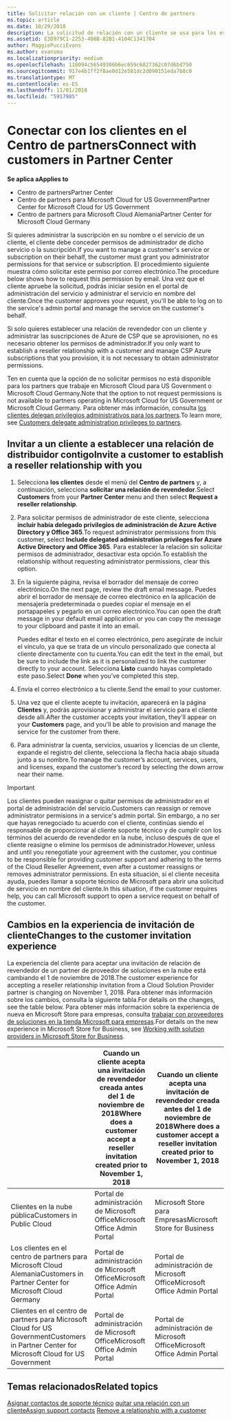 ```yaml
---
title: Solicitar relación con un cliente | Centro de partners
ms.topic: article
ms.date: 10/29/2018
description: La solicitud de relación con un cliente se usa para los escenarios multipartner y multicanal. También es útil si un cliente quita tus privilegios de administrador delegado y necesitas restaurarlos para proporcionar aprovisionamiento o soporte técnico.
ms.assetid: E3D979C1-2253-408B-82B1-4104C1341704
author: MaggiePucciEvans
ms.author: evansma
ms.localizationpriority: medium
ms.openlocfilehash: 118094c56549306b6ec659c6827362c07d6bd750
ms.sourcegitcommit: 917e4b1ff2f8ae0d12e581dc2d098151eda7b8c0
ms.translationtype: MT
ms.contentlocale: es-ES
ms.lasthandoff: 11/01/2018
ms.locfileid: "5917985"
---
```

# <a name="connect-with-customers-in-partner-center"></a><span data-ttu-id="88941-104">Conectar con los clientes en el Centro de partners</span><span class="sxs-lookup"><span data-stu-id="88941-104">Connect with customers in Partner Center</span></span>

**<span data-ttu-id="88941-105">Se aplica a</span><span class="sxs-lookup"><span data-stu-id="88941-105">Applies to</span></span>**

-  <span data-ttu-id="88941-106">Centro de partners</span><span class="sxs-lookup"><span data-stu-id="88941-106">Partner Center</span></span>
-  <span data-ttu-id="88941-107">Centro de partners para Microsoft Cloud for US Government</span><span class="sxs-lookup"><span data-stu-id="88941-107">Partner Center for Microsoft Cloud for US Government</span></span>
-  <span data-ttu-id="88941-108">Centro de partners para Microsoft Cloud Alemania</span><span class="sxs-lookup"><span data-stu-id="88941-108">Partner Center for Microsoft Cloud Germany</span></span>

<span data-ttu-id="88941-109">Si quieres administrar la suscripción en su nombre o el servicio de un cliente, el cliente debe conceder permisos de administrador de dicho servicio o la suscripción.</span><span class="sxs-lookup"><span data-stu-id="88941-109">If you want to manage a customer's service or subscription on their behalf, the customer must grant you administrator permissions for that service or subscription.</span></span> <span data-ttu-id="88941-110">El procedimiento siguiente muestra cómo solicitar este permiso por correo electrónico.</span><span class="sxs-lookup"><span data-stu-id="88941-110">The procedure below shows how to request this permission by email.</span></span> <span data-ttu-id="88941-111">Una vez que el cliente apruebe la solicitud, podrás iniciar sesión en el portal de administración del servicio y administrar el servicio en nombre del cliente.</span><span class="sxs-lookup"><span data-stu-id="88941-111">Once the customer approves your request, you'll be able to log on to the service's admin portal and manage the service on the customer's behalf.</span></span> 

<span data-ttu-id="88941-112">Si solo quieres establecer una relación de revendedor con un cliente y administrar las suscripciones de Azure de CSP que se aprovisionen, no es necesario obtener los permisos de administrador.</span><span class="sxs-lookup"><span data-stu-id="88941-112">If you only want to establish a reseller relationship with a customer and manage CSP Azure subscriptions that you provision, it is not necessary to obtain administrator permissions.</span></span>

<span data-ttu-id="88941-113">Ten en cuenta que la opción de no solicitar permisos no está disponible para los partners que trabaje en Microsoft Cloud para US Government o Microsoft Cloud Germany.</span><span class="sxs-lookup"><span data-stu-id="88941-113">Note that the option to not request permissions is not available to partners operating in Microsoft Cloud for US Government or Microsoft Cloud Germany.</span></span> <span data-ttu-id="88941-114">Para obtener más información, consulta [los clientes delegan privilegios administrativos para los partners](https://docs.microsoft.com/en-us/partner-center/customers_revoke_admin_privileges).</span><span class="sxs-lookup"><span data-stu-id="88941-114">To learn more, see [Customers delegate administration privileges to partners](https://docs.microsoft.com/en-us/partner-center/customers_revoke_admin_privileges).</span></span>


## <a name="invite-a-customer-to-establish-a-reseller-relationship-with-you"></a><span data-ttu-id="88941-115">Invitar a un cliente a establecer una relación de distribuidor contigo</span><span class="sxs-lookup"><span data-stu-id="88941-115">Invite a customer to establish a reseller relationship with you</span></span>

1.  <span data-ttu-id="88941-116">Selecciona **los clientes** desde el menú del **Centro de partners** y, a continuación, selecciona **solicitar una relación de revendedor**.</span><span class="sxs-lookup"><span data-stu-id="88941-116">Select **Customers** from your **Partner Center** menu and then select **Request a reseller relationship**.</span></span>

2.  <span data-ttu-id="88941-117">Para solicitar permisos de administrador de este cliente, selecciona **incluir había delegado privilegios de administración de Azure Active Directory y Office 365**.</span><span class="sxs-lookup"><span data-stu-id="88941-117">To request administrator permissions from this customer, select **Include delegated administration privileges for Azure Active Directory and Office 365**.</span></span> <span data-ttu-id="88941-118">Para establecer la relación sin solicitar permisos de administrador, desactivar esta opción.</span><span class="sxs-lookup"><span data-stu-id="88941-118">To establish the relationship without requesting administrator permissions, clear this option.</span></span> 

3.  <span data-ttu-id="88941-119">En la siguiente página, revisa el borrador del mensaje de correo electrónico.</span><span class="sxs-lookup"><span data-stu-id="88941-119">On the next page, review the draft email message.</span></span> <span data-ttu-id="88941-120">Puedes abrir el borrador de mensaje de correo electrónico en la aplicación de mensajería predeterminada o puedes copiar el mensaje en el portapapeles y pegarlo en un correo electrónico.</span><span class="sxs-lookup"><span data-stu-id="88941-120">You can open the draft message in your default email application or you can copy the message to your clipboard and paste it into an email.</span></span> 

    <span data-ttu-id="88941-121">Puedes editar el texto en el correo electrónico, pero asegúrate de incluir el vínculo, ya que se trata de un vínculo personalizado que conecta al cliente directamente con tu cuenta.</span><span class="sxs-lookup"><span data-stu-id="88941-121">You can edit the text in the email, but be sure to include the link as it is personalized to link the customer directly to your account.</span></span> <span data-ttu-id="88941-122">Selecciona **Listo** cuando hayas completado este paso.</span><span class="sxs-lookup"><span data-stu-id="88941-122">Select **Done** when you’ve completed this step.</span></span>

3.  <span data-ttu-id="88941-123">Envía el correo electrónico a tu cliente.</span><span class="sxs-lookup"><span data-stu-id="88941-123">Send the email to your customer.</span></span>

5.  <span data-ttu-id="88941-124">Una vez que el cliente acepte tu invitación, aparecerá en la página **Clientes** y, podrás aprovisionar y administrar el servicio para el cliente desde allí.</span><span class="sxs-lookup"><span data-stu-id="88941-124">After the customer accepts your invitation, they'll appear on your **Customers** page, and you'll be able to provision and manage the service for the customer from there.</span></span>

 
6.  <span data-ttu-id="88941-125">Para administrar la cuenta, servicios, usuarios y licencias de un cliente, expande el registro del cliente, selecciona la flecha hacia abajo situada junto a su nombre.</span><span class="sxs-lookup"><span data-stu-id="88941-125">To manage the customer’s account, services, users, and licenses, expand the customer’s record by selecting the down arrow near their name.</span></span>


> [!IMPORTANT]  
> <span data-ttu-id="88941-126">Los clientes pueden reasignar o quitar permisos de administrador en el portal de administración del servicio.</span><span class="sxs-lookup"><span data-stu-id="88941-126">Customers can reassign or remove administrator permisions in a service's admin portal.</span></span> <span data-ttu-id="88941-127">Sin embargo, a no ser que hayas renegociado tu acuerdo con el cliente, continúas siendo el responsable de proporcionar al cliente soporte técnico y de cumplir con los términos del acuerdo de revendedor en la nube, incluso después de que el cliente reasigne o elimine los permisos de administrador.</span><span class="sxs-lookup"><span data-stu-id="88941-127">However, unless and until you renegotiate your agreement with the customer, you continue to be responsible for providing customer support and adhering to the terms of the Cloud Reseller Agreement, even after a customer reassigns or removes administrator permissions.</span></span> <span data-ttu-id="88941-128">En esta situación, si el cliente necesita ayuda, puedes llamar a soporte técnico de Microsoft para abrir una solicitud de servicio en nombre del cliente.</span><span class="sxs-lookup"><span data-stu-id="88941-128">In this situation, if the customer requires help, you can call Microsoft support to open a service request on behalf of the customer.</span></span>

## <a name="changes-to-the-customer-invitation-experience"></a><span data-ttu-id="88941-129">Cambios en la experiencia de invitación de cliente</span><span class="sxs-lookup"><span data-stu-id="88941-129">Changes to the customer invitation experience</span></span>
<span data-ttu-id="88941-130">La experiencia del cliente para aceptar una invitación de relación de revendedor de un partner de proveedor de soluciones en la nube está cambiando el 1 de noviembre de 2018.</span><span class="sxs-lookup"><span data-stu-id="88941-130">The customer experience for accepting a reseller relationship invitation from a Cloud Solution Provider partner is changing on November 1, 2018.</span></span> <span data-ttu-id="88941-131">Para obtener más información sobre los cambios, consulta la siguiente tabla.</span><span class="sxs-lookup"><span data-stu-id="88941-131">For details on the changes, see the table below.</span></span> <span data-ttu-id="88941-132">Para obtener más información sobre la experiencia de nueva en Microsoft Store para empresas, consulta [trabajar con proveedores de soluciones en la tienda Microsoft para empresas](https://docs.microsoft.com/en-us/microsoft-store/work-with-partner-microsoft-store-business).</span><span class="sxs-lookup"><span data-stu-id="88941-132">For details on the new experience in Microsoft Store for Business, see [Working with solution providers in Microsoft Store for Business](https://docs.microsoft.com/en-us/microsoft-store/work-with-partner-microsoft-store-business).</span></span>

|  | <span data-ttu-id="88941-133">Cuando un cliente acepta una invitación de revendedor creada antes del 1 de noviembre de 2018</span><span class="sxs-lookup"><span data-stu-id="88941-133">Where does a customer accept a reseller invitation created prior to November 1, 2018</span></span> | <span data-ttu-id="88941-134">Cuando un cliente acepta una invitación de revendedor creada antes del 1 de noviembre de 2018</span><span class="sxs-lookup"><span data-stu-id="88941-134">Where does a customer accept a reseller invitation created prior to November 1, 2018</span></span> |
|---------|---------|---------
| <span data-ttu-id="88941-135">Clientes en la nube pública</span><span class="sxs-lookup"><span data-stu-id="88941-135">Customers in Public Cloud</span></span> | <span data-ttu-id="88941-136">Portal de administración de Microsoft Office</span><span class="sxs-lookup"><span data-stu-id="88941-136">Microsoft Office Admin Portal</span></span> | <span data-ttu-id="88941-137">Microsoft Store para Empresas</span><span class="sxs-lookup"><span data-stu-id="88941-137">Microsoft Store for Business</span></span> |
| <span data-ttu-id="88941-138">Los clientes en el centro de partners para Microsoft Cloud Alemania</span><span class="sxs-lookup"><span data-stu-id="88941-138">Customers in Partner Center for Microsoft Cloud Germany</span></span> | <span data-ttu-id="88941-139">Portal de administración de Microsoft Office</span><span class="sxs-lookup"><span data-stu-id="88941-139">Microsoft Office Admin Portal</span></span> | <span data-ttu-id="88941-140">Portal de administración de Microsoft Office</span><span class="sxs-lookup"><span data-stu-id="88941-140">Microsoft Office Admin Portal</span></span> |
| <span data-ttu-id="88941-141">Clientes en el centro de partners para Microsoft Cloud for US Government</span><span class="sxs-lookup"><span data-stu-id="88941-141">Customers in Partner Center for Microsoft Cloud for US Government</span></span> | <span data-ttu-id="88941-142">Portal de administración de Microsoft Office</span><span class="sxs-lookup"><span data-stu-id="88941-142">Microsoft Office Admin Portal</span></span> | <span data-ttu-id="88941-143">Portal de administración de Microsoft Office</span><span class="sxs-lookup"><span data-stu-id="88941-143">Microsoft Office Admin Portal</span></span> |


## <a name="related-topics"></a><span data-ttu-id="88941-144">Temas relacionados</span><span class="sxs-lookup"><span data-stu-id="88941-144">Related topics</span></span>

<span data-ttu-id="88941-145">[Asignar contactos de soporte técnico](assign-support-contacts.md)
[quitar una relación con un cliente](remove-a-relationship.md)</span><span class="sxs-lookup"><span data-stu-id="88941-145">[Assign support contacts](assign-support-contacts.md)
[Remove a relationship with a customer](remove-a-relationship.md)</span></span>